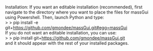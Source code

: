Installation: 
If you want an editable installation (recommended), first navigate to the directory where you want to place the files for massGui using Powershell. Then, launch Python and type:<br>
      > > pip install -e git+https://github.com/gmondee/massGui.git#egg=massGui <br>
If you do not want an editable installation, you can use: <br>
      > > pip install git+https://github.com/gmondee/massGui.git <br>
and it should appear with the rest of your installed packages.
